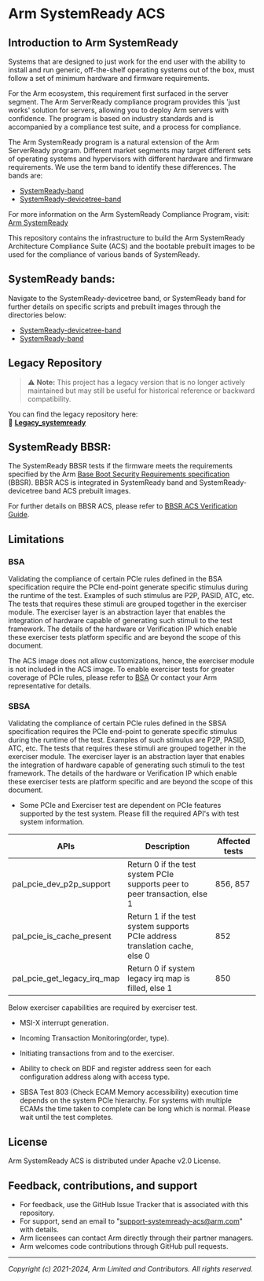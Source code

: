 # Arm SystemReady ACS

## Introduction to Arm SystemReady
Systems that are designed to just work for the end user with the ability to install and run generic, off-the-shelf operating systems out of the box, must follow a set of minimum hardware and firmware requirements.


For the Arm ecosystem, this requirement first surfaced in the server segment. The Arm ServerReady compliance program provides this 'just works' solution for servers, allowing you to deploy Arm servers with confidence. The program is based on industry standards and is accompanied by a compliance test suite, and a process for compliance.

The Arm SystemReady program is a natural extension of the Arm ServerReady program. Different market segments may target different sets of operating systems and hypervisors with different hardware and firmware requirements. We use the term band to identify these differences. The bands are:
* [SystemReady-band](https://www.arm.com/architecture/system-architectures/systemready-compliance-program/systemready-band)
* [SystemReady-devicetree-band](https://www.arm.com/architecture/system-architectures/systemready-compliance-program/systemready-devicetree-band)

For more information on the Arm SystemReady Compliance Program, visit: [Arm SystemReady](https://www.arm.com/architecture/system-architectures/systemready-compliance-program)

This repository contains the infrastructure to build the Arm SystemReady Architecture Compliance Suite (ACS) and the bootable prebuilt images to be used for the compliance of various bands of SystemReady.<br />


## SystemReady bands:
Navigate to the SystemReady-devicetree band, or SystemReady band for further details on specific scripts and prebuilt images through the directories below:
* [SystemReady-devicetree-band](./SystemReady-devicetree-band/)
* [SystemReady-band](./SystemReady-band)

## Legacy Repository

> ⚠️ **Note:** This project has a legacy version that is no longer actively maintained but may still be useful for historical reference or backward compatibility.

You can find the legacy repository here:  
🔗 [**Legacy_systemready**](https://github.com/ARM-software/arm-systemready/tree/legacy_systemready)

## SystemReady BBSR:
The SystemReady BBSR tests if the firmware meets the requirements specified by the Arm [Base Boot Security Requirements specification](https://developer.arm.com/documentation/den0107/latest) (BBSR). BBSR ACS is integrated in SystemReady band and SystemReady-devicetree band ACS prebuilt images.

For further details on BBSR ACS, please refer to [BBSR ACS Verification Guide](./common/docs/BBSR_ACS_Verification.md).

## Limitations

### BSA
Validating the compliance of certain PCIe rules defined in the BSA specification require the PCIe end-point generate specific stimulus during the runtime of the test. Examples of such stimulus are  P2P, PASID, ATC, etc. The tests that requires these stimuli are grouped together in the exerciser module. The exerciser layer is an abstraction layer that enables the integration of hardware capable of generating such stimuli to the test framework.
The details of the hardware or Verification IP which enable these exerciser tests platform specific and are beyond the scope of this document.

The ACS image does not allow customizations, hence, the exerciser module is not included in the ACS image. To enable exerciser tests for greater coverage of PCIe rules, please refer to [BSA](https://github.com/ARM-software/bsa-acs) Or contact your Arm representative for details.

### SBSA
Validating the compliance of certain PCIe rules defined in the SBSA specification requires the PCIe end-point to generate specific stimulus during the runtime of the test. Examples of such stimulus are  P2P, PASID, ATC, etc. The tests that requires these stimuli are grouped together in the exerciser module. The exerciser layer is an abstraction layer that enables the integration of hardware capable of generating such stimuli to the test framework.
The details of the hardware or Verification IP which enable these exerciser tests are platform specific and are beyond the scope of this document.

 - Some PCIe and Exerciser test are dependent on PCIe features supported by the test system.
   Please fill the required API's with test system information.

|APIs                         |Description                                                                   |Affected tests          |
|-----------------------------|------------------------------------------------------------------------------|------------------------|
|pal_pcie_dev_p2p_support     |Return 0 if the test system PCIe supports peer to peer transaction, else 1    |856, 857                |
|pal_pcie_is_cache_present    |Return 1 if the test system supports PCIe address translation cache, else 0   |852                     |
|pal_pcie_get_legacy_irq_map  |Return 0 if system legacy irq map is filled, else 1                           |850                     |

   Below exerciser capabilities are required by exerciser test.
   - MSI-X interrupt generation.
   - Incoming Transaction Monitoring(order, type).
   - Initiating transactions from and to the exerciser.
   - Ability to check on BDF and register address seen for each configuration address along with access type.

 - SBSA Test 803 (Check ECAM Memory accessibility) execution time depends on the system PCIe hierarchy. For systems with multiple ECAMs the time taken to complete can be long which is normal. Please wait until the test completes.

## License

Arm SystemReady ACS is distributed under Apache v2.0 License.

## Feedback, contributions, and support

 - For feedback, use the GitHub Issue Tracker that is associated with this repository.
 - For support, send an email to "support-systemready-acs@arm.com" with details.
 - Arm licensees can contact Arm directly through their partner managers.
 - Arm welcomes code contributions through GitHub pull requests.

--------------

*Copyright (c) 2021-2024, Arm Limited and Contributors. All rights reserved.*


